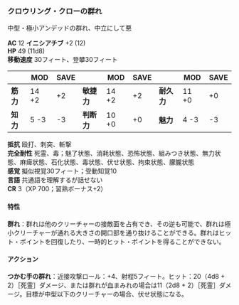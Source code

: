 ### クロウリング・クローの群れ
中型・極小アンデッドの群れ、中立にして悪

**AC** 12 **イニシアチブ** +2 (12)  
**HP** 49 (11d8)  
**移動速度** 30フィート、登攀30フィート

|      | MOD | SAVE |      | MOD | SAVE |      | MOD | SAVE |
|------|-----|------|------|-----|------|------|-----|------|
| **筋力** | 14 +2 | +2 | **敏捷力** | 14 +2 | +2 | **耐久力** | 11 +0 | +0 |
| **知力** | 5 -3 | -3 | **判断力** | 10 +0 | +0 | **魅力** | 4 -3 | -3 |

**抵抗** 殴打、刺突、斬撃  
**完全耐性** 死霊、毒；魅了状態、消耗状態、恐怖状態、組みつき状態、無力状態、麻痺状態、石化状態、毒状態、伏せ状態、拘束状態、朦朧状態  
**感覚** 擬似視覚30フィート；受動知覚10  
**言語** 共通語を理解するが話せない  
**CR** 3（XP 700；習熟ボーナス+2）

#### 特性

**群れ**：群れは他のクリーチャーの接敵面を占有でき、その逆も可能で、群れは極小クリーチャーが通れる大きさの開口部を通り抜けることができる。群れはヒット・ポイントを回復したり、一時的ヒット・ポイントを得ることができない。

#### アクション

**つかむ手の群れ**：近接攻撃ロール：+4、射程5フィート。ヒット：20（4d8 + 2）［死霊］ダメージ、または群れが血まみれの場合は11（2d8 + 2）［死霊］ダメージ。目標が中型以下のクリーチャーの場合、伏せ状態になる。